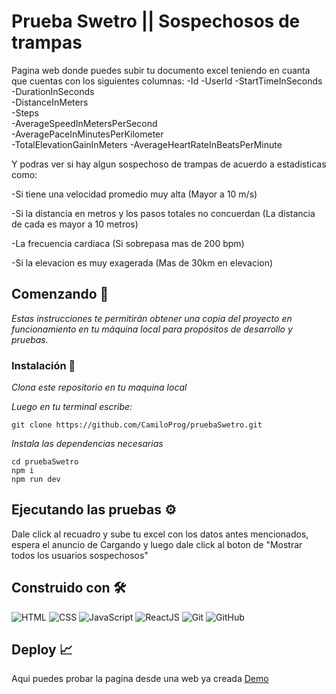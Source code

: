 # Prueba Swetro || Sospechosos de trampas

Pagina web donde puedes subir tu documento excel teniendo en cuanta que cuentas con los siguientes columnas: 
-Id	
-UserId	
-StartTimeInSeconds 
-DurationInSeconds	
-DistanceInMeters	
-Steps	
-AverageSpeedInMetersPerSecond	
-AveragePaceInMinutesPerKilometer	
-TotalElevationGainInMeters	
-AverageHeartRateInBeatsPerMinute

Y podras ver si hay algun sospechoso de trampas de acuerdo a estadisticas como:

-Si tiene una velocidad promedio muy alta (Mayor a 10 m/s)

-Si la distancia en metros y los pasos totales no concuerdan (La distancia de cada es mayor a 10 metros)

-La frecuencia cardiaca (Si sobrepasa mas de 200 bpm)

-Si la elevacion es muy exagerada (Mas de 30km en elevacion)

## Comenzando 🚀
_Estas instrucciones te permitirán obtener una copia del proyecto en funcionamiento en tu máquina local para propósitos de desarrollo y pruebas._

### Instalación 🔧

_Clona este repositorio en tu maquina local_

_Luego en tu terminal escribe:_

```
git clone https://github.com/CamiloProg/pruebaSwetro.git
```
_Instala las dependencias necesarias_

```
cd pruebaSwetro
npm i
npm run dev
```
## Ejecutando las pruebas ⚙️

Dale click al recuadro y sube tu excel con los datos antes mencionados, espera el anuncio de Cargando y luego dale click al boton de "Mostrar todos los usuarios sospechosos"

## Construido con 🛠️
 ![HTML](https://img.shields.io/badge/HTML5-E34F26?style=for-the-badge&logo=html5&logoColor=white) ![CSS](https://img.shields.io/badge/CSS3-1572B6?style=for-the-badge&logo=css3&logoColor=white)  ![JavaScript](https://img.shields.io/badge/JavaScript-323330?style=for-the-badge&logo=javascript&logoColor=F7DF1E)   ![ReactJS](https://img.shields.io/badge/React-20232A?style=for-the-badge&logo=react&logoColor=61DAFB)
 ![Git](https://img.shields.io/badge/GIT-E44C30?style=for-the-badge&logo=git&logoColor=white)   ![GitHub](https://img.shields.io/badge/GitHub-100000?style=for-the-badge&logo=github&logoColor=white) 


 ## Deploy 📈 
Aqui puedes probar la pagina desde una web ya creada
[Demo](https://camiloprog-pruebaswetro.netlify.app/)
